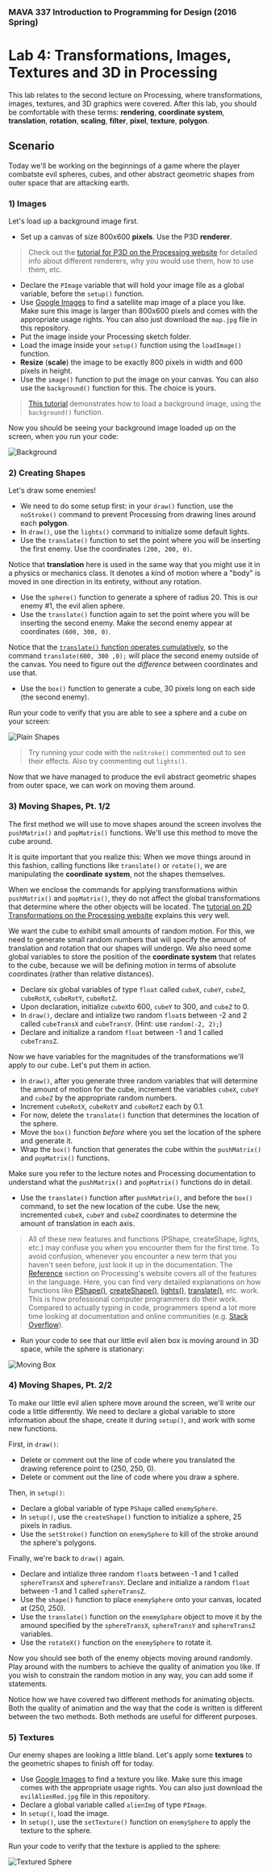 ### MAVA 337 Introduction to Programming for Design  (2016 Spring)

# Lab 4: Transformations, Images, Textures and 3D in Processing

This lab relates to the second lecture on Processing, where transformations, images, textures, and 3D graphics were covered. After this lab, you should be comfortable with these terms: **rendering**, **coordinate system**, **translation**, **rotation**, **scaling**, **filter**, **pixel**, **texture**, **polygon**.

## Scenario

Today we'll be working on the beginnings of a game where the player combatste evil spheres, cubes, and other abstract geometric shapes from outer space that are attacking earth.

### 1) Images

Let's load up a background image first.

- Set up a canvas of size 800x600 **pixels**. Use the P3D **renderer**.
 
> Check out the [tutorial for P3D on the Processing website](https://processing.org/tutorials/p3d/) for detailed info about different renderers, why you would use them, how to use them, etc.

- Declare the `PImage` variable that will hold your image file as a global variable, before the `setup()` function.
- Use [Google Images](https://images.google.com/) to find a satellite map image of a place you like. Make sure this image is larger than 800x600 pixels and comes with the appropriate usage rights. You can also just download the `map.jpg` file in this repository.
- Put the image inside your Processing sketch folder.
- Load the image inside your `setup()` function using the `loadImage()` function.
- **Resize** (**scale**) the image to be exactly 800 pixels in width and 600 pixels in height.
- Use the `image()` function to put the image on your canvas. You can also use the `background()` function for this. The choice is yours.
 
> [This tutorial](https://processing.org/examples/backgroundimage.html) demonstrates how to load a background image, using the `background()` function.

Now you should be seeing your background image loaded up on the screen, when you run your code:

![Background](Run_Background.png)

### 2) Creating Shapes

Let's draw some enemies!

- We need to do some setup first: in your `draw()` function, use the `noStroke()` command to prevent Processing from drawing lines around each **polygon**.
- In `draw()`, use the `lights()` command to initialize some default lights.
- Use the `translate()` function to set the point where you will be inserting the first enemy. Use the coordinates `(200, 200, 0)`.

Notice that **translation** here is used in the same way that you might use it in a physics or mechanics class. It denotes a kind of motion where a "body" is moved in one direction in its entirety, without any rotation.

- Use the `sphere()` function to generate a sphere of radius 20. This is our enemy #1, the evil alien sphere.
- Use the `translate()` function again to set the point where you will be inserting the second enemy. Make the second enemy appear at coordinates `(600, 300, 0)`.

Notice that the [`translate()` function operates cumulatively](https://processing.org/reference/translate_.html), so the command `translate(600, 300 ,0);` will place the second enemy outside of the canvas. You need to figure out the *difference* between coordinates and use that.

- Use the `box()` function to generate a cube, 30 pixels long on each side (the second enemy).

Run your code to verify that you are able to see a sphere and a cube on your screen:

![Plain Shapes](Run_PlainShapes.png)

> Try running your code with the `noStroke()` commented out to see their effects. Also try commenting out `lights()`.

Now that we have managed to produce the evil abstract geometric shapes from outer space, we can work on moving them around.

### 3) Moving Shapes, Pt. 1/2

The first method we will use to move shapes around the screen involves the `pushMatrix()` and `popMatrix()` functions. We'll use this method to move the cube around.

It is quite important that you realize this: When we move things around in this fashion, calling functions like `translate()` or `rotate()`, we are manipulating the **coordinate system**, not the shapes themselves.

When we enclose the commands for applying transformations within `pushMatrix()` and `popMatrix()`, they do not affect the global transformations that determine where the other objects will be located. The [tutorial on 2D Transformations on the Processing website](https://www.processing.org/tutorials/transform2d/) explains this very well.

We want the cube to exhibit small amounts of random motion. For this, we need to generate small random numbers that will specify the amount of translation and rotation that our shapes will undergo. We also need some global variables to store the position of the **coordinate system** that relates to the cube, because we will be defining motion in terms of absolute coordinates (rather than relative distances).

- Declare six global variables of type `float` called `cubeX`, `cubeY`, `cubeZ`, `cubeRotX`, `cubeRotY`, `cubeRotZ`.
- Upon declaration, initialize `cubeX`to 600, `cubeY` to 300, and `cubeZ` to 0.
- In `draw()`, declare and intialize two random `float`s between -2 and 2 called `cubeTransX` and `cubeTransY`. (Hint: use  `random(-2, 2);`)
- Declare and initialize a random `float` between -1 and 1 called `cubeTransZ`.

Now we have variables for the magnitudes of the transformations we'll apply to our cube. Let's put them in action.

- In `draw()`, after you generate three random variables that will determine the amount of motion for the cube, increment the variables `cubeX`, `cubeY` and `cubeZ` by the appropriate random numbers.
- Increment `cubeRotX`, `cubeRotY` and `cubeRotZ` each by 0.1.
- For now, delete the `translate()` function that determines the location of the sphere.
- Move the `box()` function *before* where you set the location of the sphere and generate it.
- Wrap the `box()` function that generates the cube within the `pushMatrix()` and `popMatrix()` functions.
 
Make sure you refer to the lecture notes and Processing documentation to understand what the `pushMatrix()` and `popMatrix()` functions do in detail.

- Use the `translate()` function after `pushMatrix()`, and before the `box()` command, to set the new location of the cube. Use the new, incremented `cubeX`, `cubeY` and `cubeZ` coordinates to determine the amount of translation in each axis.

> All of these new features and functions (PShape, createShape, lights, etc.) may confuse you when you encounter them for the first time. To avoid confusion, whenever you encounter a new term that you haven't seen before, just look it up in the documentation. The [Reference](https://processing.org/reference/) section on Processing's website covers all of the features in the language. Here, you can find very detailed explanations on how functions like [PShape()](https://processing.org/reference/PShape.html), [createShape()](https://processing.org/reference/createShape_.html), [lights()](https://processing.org/reference/lights_.html), [translate()](https://processing.org/reference/translate_.html), etc. work. This is how professional computer programmers do their work. Compared to actually typing in code, programmers spend a lot more time looking at documentation and online communities (e.g. [Stack Overflow](http://stackoverflow.com/)).

- Run your code to see that our little evil alien box is moving around in 3D space, while the sphere is stationary:

![Moving Box](Run_MovingBox.png)

### 4) Moving Shapes, Pt. 2/2

To make our little evil alien sphere move around the screen, we'll write our code a little differently. We need to declare a global variable to store information about the shape, create it during `setup()`, and work with some new functions.

First, in `draw()`:

- Delete or comment out the line of code where you translated the drawing reference point to (250, 250, 0).
- Delete or comment out the line of code where you draw a sphere.

Then, in `setup()`:

- Declare a global variable of type `PShape` called `enemySphere`.
- In `setup()`, use the `createShape()` function to initialize a sphere, 25 pixels in radius.
- Use the `setStroke()` function on `enemySphere` to kill of the stroke around the sphere's polygons.

Finally, we're back to `draw()` again.

- Declare and intialize three random `float`s between -1 and 1 called `sphereTransX` and `sphereTransY`. Declare and initialize a random `float` between -1 and 1 called `sphereTransZ`.
- Use the `shape()` function to place `enemySphere` onto your canvas, located at (250, 250).
- Use the `translate()` function on the `enemySphare` object to move it by the amound specified by the `sphereTransX`, `sphereTransY` and `sphereTransZ` variables.
- Use the `rotateX()` function on the `enemySphere` to rotate it.

Now you should see both of the enemy objects moving around randomly. Play around with the numbers to achieve the quality of animation you like. If you wish to constrain the random motion in any way, you can add some if statements.

Notice how we have covered two different methods for animating objects. Both the quality of animation and the way that the code is written is different between the two methods. Both methods are useful for different purposes.

### 5) Textures

Our enemy shapes are looking a little bland. Let's apply some **textures** to the geometric shapes to finish off for today.

- Use [Google Images](https://images.google.com/) to find a texture you like. Make sure this image comes with the appropriate usage rights. You can also just download the `evilAlienRed.jpg` file in this repository.
- Declare a global variable called `alienImg` of type `PImage`.
- In `setup()`, load the image.
- In `setup()`, use the `setTexture()` function on `enemySphere` to apply the texture to the sphere.

Run your code to verify that the texture is applied to the sphere:

![Textured Sphere](Run_TexSphere.png)
